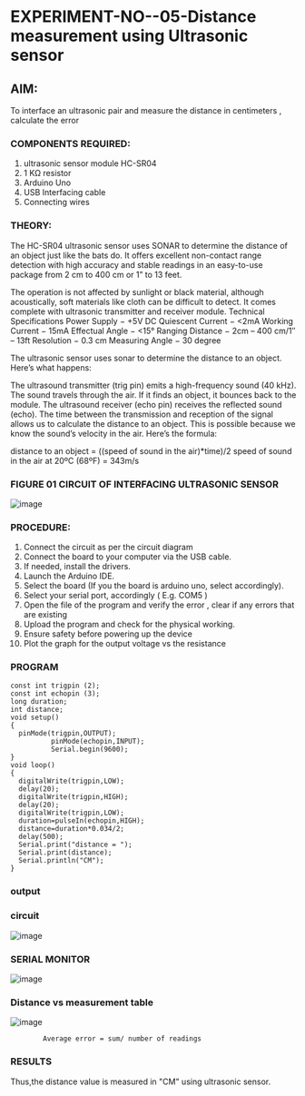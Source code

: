 # EXPERIMENT-NO--05-Distance measurement using Ultrasonic sensor

## AIM: 
To interface an ultrasonic pair and measure the distance in centimeters , calculate the error
 
### COMPONENTS REQUIRED:
1.	ultrasonic sensor module HC-SR04
2.	1 KΩ resistor 
3.	Arduino Uno 
4.	USB Interfacing cable 
5.	Connecting wires 


### THEORY: 
The HC-SR04 ultrasonic sensor uses SONAR to determine the distance of an object just like the bats do. It offers excellent non-contact range detection with high accuracy and stable readings in an easy-to-use package from 2 cm to 400 cm or 1” to 13 feet.

The operation is not affected by sunlight or black material, although acoustically, soft materials like cloth can be difficult to detect. It comes complete with ultrasonic transmitter and receiver module.
Technical Specifications
Power Supply − +5V DC
Quiescent Current − <2mA
Working Current − 15mA
Effectual Angle − <15°
Ranging Distance − 2cm – 400 cm/1″ – 13ft
Resolution − 0.3 cm
Measuring Angle − 30 degree

The ultrasonic sensor uses sonar to determine the distance to an object. Here’s what happens:

The ultrasound transmitter (trig pin) emits a high-frequency sound (40 kHz).
The sound travels through the air. If it finds an object, it bounces back to the module.
The ultrasound receiver (echo pin) receives the reflected sound (echo).
The time between the transmission and reception of the signal allows us to calculate the distance to an object. This is possible because we know the sound’s velocity in the air. Here’s the formula:

distance to an object = ((speed of sound in the air)*time)/2
speed of sound in the air at 20ºC (68ºF) = 343m/s

### FIGURE 01 CIRCUIT OF INTERFACING ULTRASONIC SENSOR 


![image](https://user-images.githubusercontent.com/36288975/166430594-5adb4ca9-5a42-4781-a7e6-7236b3766a85.png)



### PROCEDURE:
1.	Connect the circuit as per the circuit diagram 
2.	Connect the board to your computer via the USB cable.
3.	If needed, install the drivers.
4.	Launch the Arduino IDE.
5.	Select the board (If you the board is arduino uno, select accordingly).
6.	Select your serial port, accordingly ( E.g. COM5 )
7.	Open the file of the program  and verify the error , clear if any errors that are existing 
8.	Upload the program and check for the physical working. 
9.	Ensure safety before powering up the device 
10.	Plot the graph for the output voltage vs the resistance 


### PROGRAM
~~~
const int trigpin (2);
const int echopin (3);
long duration;
int distance;
void setup()
{
  pinMode(trigpin,OUTPUT);
          pinMode(echopin,INPUT);
          Serial.begin(9600);
}
void loop()
{
  digitalWrite(trigpin,LOW);
  delay(20);
  digitalWrite(trigpin,HIGH);
  delay(20);
  digitalWrite(trigpin,LOW);
  duration=pulseIn(echopin,HIGH);
  distance=duration*0.034/2;
  delay(500);
  Serial.print("distance = ");
  Serial.print(distance);
  Serial.println("CM");
}
~~~~

### output
### circuit
![image](https://github.com/Hemapriya-2004/Experiment--04-Interfacing-digital-output-with-arduino-ultrasonic-sensor/blob/main/4.1.jpeg)
### SERIAL MONITOR
![image](https://github.com/Hemapriya-2004/Experiment--04-Interfacing-digital-output-with-arduino-ultrasonic-sensor/blob/main/4.2.jpeg)

### Distance vs measurement table 
![image](https://github.com/Hemapriya-2004/Experiment--04-Interfacing-digital-output-with-arduino-ultrasonic-sensor/blob/main/4.4.jpeg)

			
			
			
			
			
			Average error = sum/ number of readings 
			            
 








### RESULTS
Thus,the distance value is measured in "CM" using ultrasonic sensor.


 
